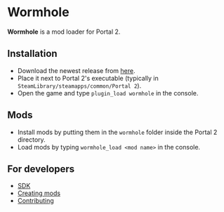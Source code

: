 # Wormhole
**Wormhole** is a mod loader for Portal 2.

## Installation
- Download the newest release from [here](https://github.com/Zyntex1/wormhole/releases).
- Place it next to Portal 2's executable (typically in `SteamLibrary/steamapps/common/Portal 2`).
- Open the game and type `plugin_load wormhole` in the console.

## Mods
- Install mods by putting them in the `wormhole` folder inside the Portal 2 directory.
- Load mods by typing `wormhole_load <mod name>` in the console.

## For developers
- [SDK](https://github.com/Zyntex1/wormhole-sdk)
- [Creating mods](docs/creating_mods.md)
- [Contributing](docs/contributing.md)